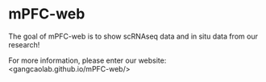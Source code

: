 # mPFC-web

<!-- badges: start -->
<!-- badges: end -->

The goal of mPFC-web is to show scRNAseq data and in situ data from our research!

For more information, please enter our website: <gangcaolab.github.io/mPFC-web/>




